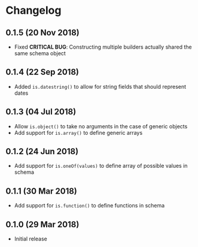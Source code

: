 # Changelog

## 0.1.5 (20 Nov 2018)

* Fixed **CRITICAL BUG**: Constructing multiple builders actually shared the same schema object

## 0.1.4 (22 Sep 2018)

* Added `is.datestring()` to allow for string fields that should represent dates

## 0.1.3 (04 Jul 2018)

* Allow `is.object()` to take no arguments in the case of generic objects
* Add support for `is.array()` to define generic arrays

## 0.1.2 (24 Jun 2018)

* Add support for `is.oneOf(values)` to define array of possible values in schema

## 0.1.1 (30 Mar 2018)

* Add support for `is.function()` to define functions in schema

## 0.1.0 (29 Mar 2018)

* Initial release